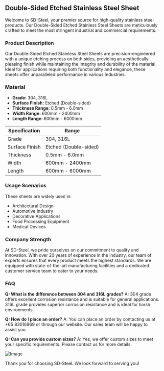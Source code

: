 ## Double-Sided Etched Stainless Steel Sheet

Welcome to SD-Steel, your premier source for high-quality stainless steel products. Our Double-Sided Etched Stainless Steel Sheets are meticulously crafted to meet the most stringent industrial and commercial requirements.

### Product Description
Our Double-Sided Etched Stainless Steel Sheets are precision-engineered with a unique etching process on both sides, providing an aesthetically pleasing finish while maintaining the integrity and durability of the material. Ideal for applications requiring both functionality and elegance, these sheets offer unparalleled performance in various industries.

### Material
- **Grade:** 304, 316L
- **Surface Finish:** Etched (Double-sided)
- **Thickness Range:** 0.5mm - 6.0mm
- **Width Range:** 600mm - 2400mm
- **Length Range:** 600mm - 6000mm

| Specification | Range |
|---------------|-------|
| Grade         | 304, 316L |
| Surface Finish | Etched (Double-sided) |
| Thickness     | 0.5mm - 6.0mm |
| Width         | 600mm - 2400mm |
| Length        | 600mm - 6000mm |

### Usage Scenarios
These sheets are widely used in:
- Architectural Design
- Automotive Industry
- Decorative Applications
- Food Processing Equipment
- Medical Devices

### Company Strength
At SD-Steel, we pride ourselves on our commitment to quality and innovation. With over 20 years of experience in the industry, our team of experts ensures that every product meets the highest standards. We are equipped with state-of-the-art manufacturing facilities and a dedicated customer service team to cater to your needs.

### FAQ
**Q: What is the difference between 304 and 316L grades?**
A: 304 grade offers excellent corrosion resistance and is suitable for general applications. 316L grade provides superior corrosion resistance and is ideal for harsh environments.

**Q: How do I place an order?**
A: You can place an order by contacting us at +65 83016969 or through our website. Our sales team will be happy to assist you.

**Q: Can you provide custom sizes?**
A: Yes, we offer custom sizes to meet your specific requirements. Please contact us for more details.

![Image](https://github.com/user-attachments/assets/2567258e-e124-4816-932d-1809bd27ef0b)

Thank you for choosing SD-Steel. We look forward to serving you!